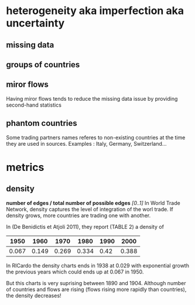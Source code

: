 


# heterogeneity aka imperfection aka uncertainty

## missing data

## groups of countries

## miror flows
Having miror flows tends to reduce the missing data issue by providing second-hand statistics

## phantom countries
Some trading partners names referes to non-existing countries at the time they are used in sources. 
Examples : Italy, Germany, Switzerland...

# metrics

## density

**number of edges / total number of possible edges**
*[0..1]*
In World Trade Network, density captures the level of integration of the worl trade. If density grows, more countries are trading one with another.

In (De Benidictis et Atjoli 2011), they report (TABLE 2) a density of 

|1950|1960|1970|1980|1990|2000|
|----|----|----|----|----|----|
|0.067|0.149|0.269|0.334|0.42|0.388|

In RICardo the density charts ends in 1938 at 0.029 with exponential growth the previous years which could ends up at 0.067 in 1950.

But this charts is very suprising between 1890 and 1904.
Although number of countries and flows are rising (flows rising more rapidly than countries), the density decreases!  
